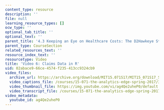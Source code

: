 ```yaml
---
content_type: resource
description: ''
file: null
learning_resource_types: []
ocw_type: ''
optional_tab_title: ''
optional_text: ''
parent_title: '4.3 Keeping an Eye on Healthcare Costs: The D2Hawkeye Story '
parent_type: CourseSection
related_resources_text: ''
resource_index_text: ''
resourcetype: Video
title: 'Video 6: Claims Data in R'
uid: 02abace9-66ce-4574-f235-413cc9324cb9
video_files:
  archive_url: https://archive.org/download/MIT15.071S17/MIT15_071S17_Session_4.3.11_300k.mp4
  video_captions_file: /courses/15-071-the-analytics-edge-spring-2017/39492e8975755c13832534057dd6141a_ag4Qe2uheP0.vtt
  video_thumbnail_file: https://img.youtube.com/vi/ag4Qe2uheP0/default.jpg
  video_transcript_file: /courses/15-071-the-analytics-edge-spring-2017/fa798bea9afa23415e184f44cf3afa08_ag4Qe2uheP0.pdf
video_metadata:
  youtube_id: ag4Qe2uheP0
---
```

